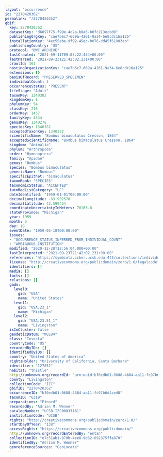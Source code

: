 ```yaml
---
layout: "occurrence"
id: "2270420362"
permalink: "/2270420362"
gbif:
  key: 2270420362
  datasetKey: "d6097f75-f99e-4c2a-b8a5-b0fc213ecbd0"
  publishingOrgKey: "cae7b6c7-669a-4261-9a34-6e8cdc16a125"
  installationKey: "4ec55ebe-9f92-45ec-b076-dd45f61003ab"
  publishingCountry: "US"
  protocol: "DWC_ARCHIVE"
  lastCrawled: "2021-09-11T09:05:22.434+00:00"
  lastParsed: "2021-09-23T21:42:02.231+00:00"
  crawlId: 161
  hostingOrganizationKey: "cae7b6c7-669a-4261-9a34-6e8cdc16a125"
  extensions: {}
  basisOfRecord: "PRESERVED_SPECIMEN"
  individualCount: 1
  occurrenceStatus: "PRESENT"
  lifeStage: "Adult"
  taxonKey: 1340382
  kingdomKey: 1
  phylumKey: 54
  classKey: 216
  orderKey: 1457
  familyKey: 4334
  genusKey: 1340278
  speciesKey: 1340382
  acceptedTaxonKey: 1340382
  scientificName: "Bombus bimaculatus Cresson, 1864"
  acceptedScientificName: "Bombus bimaculatus Cresson, 1864"
  kingdom: "Animalia"
  phylum: "Arthropoda"
  order: "Hymenoptera"
  family: "Apidae"
  genus: "Bombus"
  species: "Bombus bimaculatus"
  genericName: "Bombus"
  specificEpithet: "bimaculatus"
  taxonRank: "SPECIES"
  taxonomicStatus: "ACCEPTED"
  iucnRedListCategory: "LC"
  dateIdentified: "1959-01-01T00:00:00"
  decimalLongitude: -83.902578
  decimalLatitude: 42.599454
  coordinateUncertaintyInMeters: 70163.0
  stateProvince: "Michigan"
  year: 1959
  month: 5
  day: 18
  eventDate: "1959-05-18T00:00:00"
  issues:
  - "OCCURRENCE_STATUS_INFERRED_FROM_INDIVIDUAL_COUNT"
  - "AMBIGUOUS_INSTITUTION"
  modified: "2020-12-28T12:56:04.000+00:00"
  lastInterpreted: "2021-09-23T21:42:02.231+00:00"
  references: "https://symbiota.ccber.ucsb.edu:443/collections/individual/index.php?occid=127852"
  license: "http://creativecommons.org/publicdomain/zero/1.0/legalcode"
  identifiers: []
  media: []
  facts: []
  relations: []
  gadm:
    level0:
      gid: "USA"
      name: "United States"
    level1:
      gid: "USA.23_1"
      name: "Michigan"
    level2:
      gid: "USA.23.51_1"
      name: "Livingston"
  isInCluster: false
  geodeticDatum: "WGS84"
  class: "Insecta"
  countryCode: "US"
  recordedByIDs: []
  identifiedByIDs: []
  country: "United States of America"
  rightsHolder: "University of California, Santa Barbara"
  identifier: "127852"
  habitat: "thistle"
  http://unknown.org/recordId: "urn:uuid:bf0edb01-0688-4684-aa11-fc97b6d4ced8"
  county: "Livingston"
  collectionCode: "IZC"
  gbifID: "2270420362"
  occurrenceID: "bf0edb01-0688-4684-aa11-fc97b6d4ced8"
  taxonID: "6319"
  preparations: "Pinned"
  recordedBy: "Adrian M. Wenner"
  catalogNumber: "UCSB-IZC00033161"
  institutionCode: "UCSB"
  rights: "http://creativecommons.org/publicdomain/zero/1.0/"
  startDayOfYear: "138"
  accessRights: "https://creativecommons.org/publicdomain/"
  http://unknown.org/recordEnteredBy: "entan"
  collectionID: "e7c51ab1-870b-4ee8-9d62-092875ffa870"
  identifiedBy: "Adrian M. Wenner"
  georeferenceSources: "GeoLocate"
---
```

